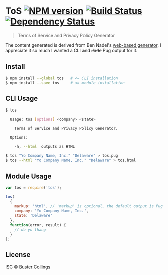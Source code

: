 # ToS [![NPM version][npm-image]][npm-url] [![Build Status][travis-image]][travis-url] [![Dependency Status][daviddm-image]][daviddm-url]

> Terms of Service and Privacy Policy Generator

The content generated is derived from Ben Nadel's [web-based generator](https://www.bennadel.com/coldfusion/privacy-policy-generator.htm). I appreciate it so much I wanted a CLI and ~~Jade~~ Pug output for it.

## Install

```sh
$ npm install --global tos   # <= CLI installation
$ npm install --save tos     # <= module installation
```

## CLI Usage

```sh
$ tos

  Usage: tos [options] <company> <state>

    Terms of Service and Privacy Policy Generator.

  Options:

    -h, --html  outputs as HTML

$ tos "Yo Company Name, Inc." "Delaware" > tos.pug
$ tos --html "Yo Company Name, Inc." "Delaware" > tos.html
```

## Module Usage

```js
var tos = require('tos');

tos(
  {
    markup: 'html', // 'markup' is optional, the default output is Pug
    company: 'Yo Company Name, Inc.',
    state: 'Delaware'
  },
  function(error, result) {
    // do yo thang
  }
);
```

## License

ISC © [Buster Collings](http://about.me/buster)

[npm-image]: https://badge.fury.io/js/tos.svg
[npm-url]: https://npmjs.org/package/tos
[travis-image]: https://travis-ci.org/busterc/tos.svg?branch=master
[travis-url]: https://travis-ci.org/busterc/tos
[daviddm-image]: https://david-dm.org/busterc/tos.svg?theme=shields.io
[daviddm-url]: https://david-dm.org/busterc/tos
